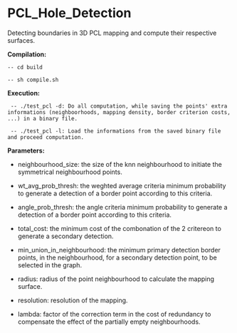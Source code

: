 # PCL_Hole_Detection
Detecting boundaries in 3D PCL mapping and compute their respective surfaces.

**Compilation:**


    -- cd build

    -- sh compile.sh



**Execution:**


     -- ./test_pcl -d: Do all computation, while saving the points' extra informations (neighboorhoods, mapping density, border criterion costs, ...) in a binary file.
 
     -- ./test_pcl -l: Load the informations from the saved binary file and proceed computation.



**Parameters:**


- neighbourhood_size: the size of the knn neighbourhood to initiate the symmetrical neighbourhood points.

- wt_avg_prob_thresh: the weghted average criteria minimum probability to generate a detection of a border point according to this criteria.

- angle_prob_thresh: the angle criteria minimum probability to generate a detection of a border point according to this criteria.

- total_cost: the minimum cost of the combonation of the 2 critereon to generate a secondary detection.

- min_union_in_neighbourhood: the minimum primary detection border points, in the neighbourhood, for a secondary detection point, to be selected in the graph.

- radius: radius of the point neighbourhood to calculate the mapping surface.

- resolution: resolution of the mapping.

- lambda: factor of the correction term in the cost of redundancy to compensate the effect of the partially empty neighbourhoods.
